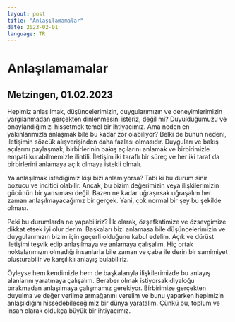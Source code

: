 ```yaml
---
layout: post
title: "Anlaşılamamalar"
date: 2023-02-01
language: TR
---
```


# Anlaşılamamalar

## Metzingen, 01.02.2023

Hepimiz anlaşılmak, düşüncelerimizin, duygularımızın ve deneyimlerimizin yargılanmadan gerçekten dinlenmesini isteriz, değil mi? Duyulduğumuzu ve onaylandığımızı hissetmek temel bir ihtiyacımız. Ama neden en yakınlarımızla anlaşmak bile bu kadar zor olabiliyor? Belki de bunun nedeni, iletişimin sözcük alışverişinden daha fazlası olmasıdır. Duyguları ve bakış açılarını paylaşmak, birbirlerinin bakış açılarını anlamak ve birbirimizle empati kurabilmemizle ilintili. İletişim iki taraflı bir süreç ve her iki taraf da birbirlerini anlamaya açık olmaya istekli olmalı.

Ya anlaşılmak istediğimiz kişi bizi anlamıyorsa? Tabi ki bu durum sinir bozucu ve incitici olabilir. Ancak, bu bizim değerimizin veya ilişkilerimizin gücünün bir yansıması değil. Bazen ne kadar uğraşırsak uğraşalım her zaman anlaşılmayacağımız bir gerçek. Yani, çok normal bir şey bu şekilde olması.

Peki bu durumlarda ne yapabiliriz? İlk olarak, özşefkatimize ve özsevgimize dikkat etsek iyi olur derim. Başkaları bizi anlamasa bile düşüncelerimizin ve duygularımızın bizim için geçerli olduğunu kabul edelim.  Açık ve dürüst iletişimi teşvik edip anlaşılmaya ve anlamaya çalışalım. Hiç ortak noktalarımızın olmadığı insanlarla bile zaman ve çaba ile derin bir samimiyet oluşturabilir ve karşılıklı anlayış bulabiliriz.

Öyleyse hem kendimizle hem de başkalarıyla ilişkilerimizde bu anlayış alanlarını yaratmaya çalışalım. Beraber olmak istiyorsak diyaloğu bırakmadan anlaşılmaya çalışmamız gerekiyor. Birbirimize gerçekten duyulma ve değer verilme armağanını verelim ve bunu yaparken hepimizin anlaşıldığını hissedebileceğimiz bir dünya yaratalım. Çünkü bu, toplum ve insan olarak oldukça büyük bir ihtiyacımız. 
